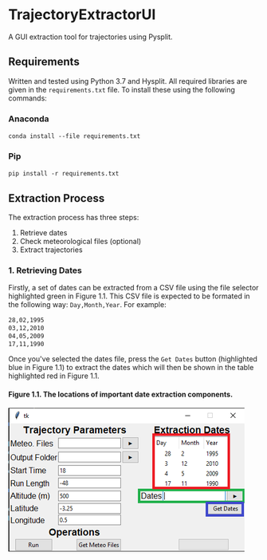 # TrajectoryExtractorUI
A GUI extraction tool for trajectories using Pysplit.

## Requirements
 Written and tested using Python 3.7 and Hysplit. All required libraries are given in the `requirements.txt` file. To install these using the following commands:

### Anaconda
    conda install --file requirements.txt

### Pip
    pip install -r requirements.txt

## Extraction Process

The extraction process has three steps:
1. Retrieve dates
2. Check meteorological files (optional)
3. Extract trajectories

### 1. Retrieving Dates

Firstly, a set of dates can be extracted from a CSV file using the file selector highlighted green in Figure 1.1. This CSV file is expected to be formated in the following way: `Day,Month,Year`. For example:

```
28,02,1995
03,12,2010
04,05,2009
17,11,1990
```

Once you've selected the dates file, press the `Get Dates` button (highlighted blue in Figure 1.1) to extract the dates which will then be shown in the table highlighted red in Figure 1.1.

#### Figure 1.1. The locations of important date extraction components.

![Highlighting the location of date extraction parts of the interface.](images/dates.png?raw=true "Figure 1.1")



